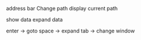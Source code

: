 address bar
Change path
display current path

show data
expand data

enter -> goto
space -> expand
tab -> change window
